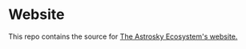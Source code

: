 # Website

This repo contains the source for [The Astrosky Ecosystem's website.](https://astrosky.eco)